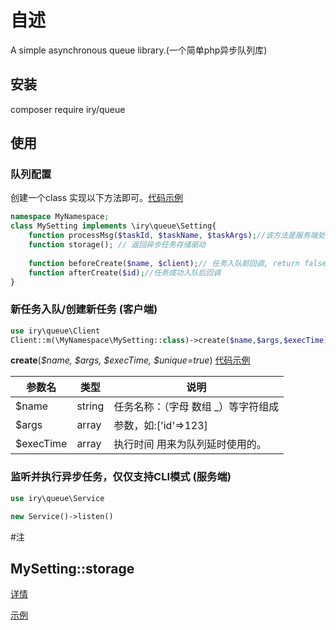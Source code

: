 # 自述
A simple asynchronous queue library.(一个简单php异步队列库)
## 安装
composer require iry/queue

## 使用

### 队列配置
创建一个class 实现以下方法即可。[代码示例](example/QueueConfig/SettingTest.php)
```php
namespace MyNamespace;
class MySetting implements \iry\queue\Setting{
    function processMsg($taskId, $taskName, $taskArgs);//该方法是服务端处理异步任务用的
    function storage(); // 返回异步任务存储驱动
    
    function beforeCreate($name, $client);// 任务入队前回调, return false 阻止任务继续入队
    function afterCreate($id);//任务成功入队后回调
}
```

### 新任务入队/创建新任务 (客户端)
```php 
use iry\queue\Client
Client::m(\MyNamespace\MySetting::class)->create($name,$args,$execTime)
```
**create**(_$name, $args, $execTime, $unique=true_) [代码示例](./example/CreateTask.php)

参数名|类型|说明
---|---|---
$name|string|任务名称：（字母 数组 _）等字符组成
$args|array|参数，如:['id'=>123]
$execTime|array|执行时间 用来为队列延时使用的。

### 监听并执行异步任务，仅仅支持CLI模式 (服务端)
```php 
use iry\queue\Service

new Service()->listen()
```
#注
## MySetting::storage
[详情](./src/Setting.php)

[示例](example/QueueConfig/MyStorage.php)
